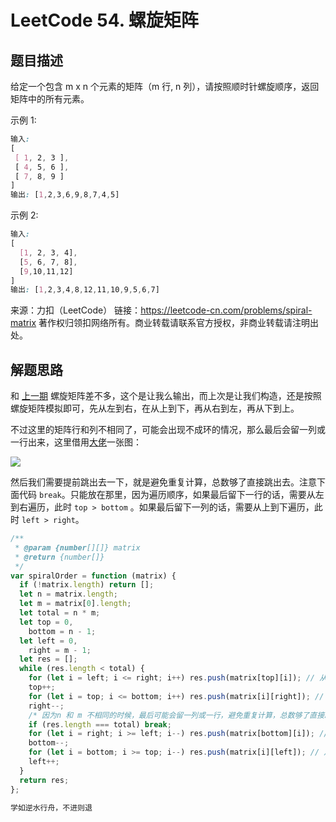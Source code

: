 # LeetCode 54. 螺旋矩阵

## 题目描述

给定一个包含 m x n 个元素的矩阵（m 行, n 列），请按照顺时针螺旋顺序，返回矩阵中的所有元素。

示例 1:

```css
输入:
[
 [ 1, 2, 3 ],
 [ 4, 5, 6 ],
 [ 7, 8, 9 ]
]
输出: [1,2,3,6,9,8,7,4,5]
```

示例 2:

```css
输入:
[
  [1, 2, 3, 4],
  [5, 6, 7, 8],
  [9,10,11,12]
]
输出: [1,2,3,4,8,12,11,10,9,5,6,7]
```

来源：力扣（LeetCode）
链接：https://leetcode-cn.com/problems/spiral-matrix
著作权归领扣网络所有。商业转载请联系官方授权，非商业转载请注明出处。

## 解题思路

和 <a href="https://blog.csdn.net/weixin_42429718/article/details/108535286">上一期</a> 螺旋矩阵差不多，这个是让我么输出，而上次是让我们构造，还是按照螺旋矩阵模拟即可，先从左到右，在从上到下，再从右到左，再从下到上。

不过这里的矩阵行和列不相同了，可能会出现不成环的情况，那么最后会留一列或一行出来，这里借用<a href="https://leetcode-cn.com/problems/spiral-matrix/solution/shou-hui-tu-jie-liang-chong-bian-li-de-ce-lue-kan-/">大佬</a>一张图：

![](/algorithm/spiral-matrix.png)

然后我们需要提前跳出去一下，就是避免重复计算，总数够了直接跳出去。注意下面代码 `break`。只能放在那里，因为遍历顺序，如果最后留下一行的话，需要从左到右遍历，此时 `top > bottom` 。如果最后留下一列的话，需要从上到下遍历，此时 `left > right`。

```javascript
/**
 * @param {number[][]} matrix
 * @return {number[]}
 */
var spiralOrder = function (matrix) {
  if (!matrix.length) return [];
  let n = matrix.length;
  let m = matrix[0].length;
  let total = n * m;
  let top = 0,
    bottom = n - 1;
  let left = 0,
    right = m - 1;
  let res = [];
  while (res.length < total) {
    for (let i = left; i <= right; i++) res.push(matrix[top][i]); // 从左到右
    top++;
    for (let i = top; i <= bottom; i++) res.push(matrix[i][right]); // 从上到下
    right--;
    /* 因为n 和 m 不相同的时候，最后可能会留一列或一行，避免重复计算，总数够了直接跳出去 */
    if (res.length === total) break;
    for (let i = right; i >= left; i--) res.push(matrix[bottom][i]); // 从右到左
    bottom--;
    for (let i = bottom; i >= top; i--) res.push(matrix[i][left]); // 从下到上
    left++;
  }
  return res;
};
```

```javascript
学如逆水行舟，不进则退
```
